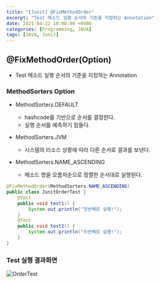 ```yaml
---
title: "[Junit] @FixMethodOrder"
excerpt: "Test 메소드 실행 순서의 기준을 지정하는 Annotation"
date: 2021-04-22 10:00:00 +0900
categories: [Programming, JAVA]
tags: [JAVA, Junit]
---
```


## **@FixMethodOrder**(Option) 

- Test 메소드 실행 순서의 기준을 지정하는 Annotation

### MethodSorters Option

- MethodSorters.DEFAULT 
  - hashcode를 기반으로 순서를 결정한다. 
  - 실행 순서를 예측하기 힘들다.

- MethodSorters.JVM
  - 시스템의 리소스 상황에 따라 다른 순서로 결과를 보낸다.
- MethodSorters.NAME_ASCENDING
  - 메소드 명을 오름차순으로 정렬한 순서대로 실행된다.

```java
@FixMethodOrder(MethodSorters.NAME_ASCENDING)
public class JunitOrderTest {
    @Test
    public void test1() {
        System.out.println("첫번째로 실행!");
    }
    @Test
    public void test2() {
        System.out.println("두번째로 실행!");
    }
}
```

### Test 실행 결과화면

![OrderTest](https://user-images.githubusercontent.com/70506979/115645003-89402a80-a35a-11eb-92c5-80c81a38d900.PNG)

